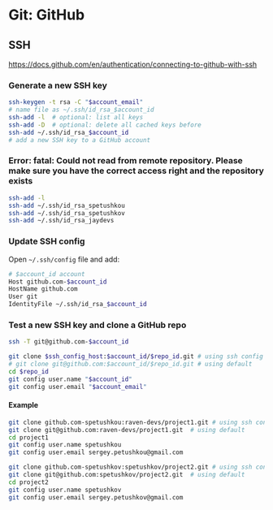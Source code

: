 # Git: GitHub

## SSH

<https://docs.github.com/en/authentication/connecting-to-github-with-ssh>

### Generate a new SSH key

```sh
ssh-keygen -t rsa -C "$account_email"
# name file as ~/.ssh/id_rsa_$account_id
ssh-add -l  # optional: list all keys
ssh-add -D  # optional: delete all cached keys before
ssh-add ~/.ssh/id_rsa_$account_id
# add a new SSH key to a GitHub account
```

### Error: fatal: Could not read from remote repository. Please make sure you have the correct access right and the repository exists

```bash
ssh-add -l
ssh-add ~/.ssh/id_rsa_spetushkou
ssh-add ~/.ssh/id_rsa_spetushkov
ssh-add ~/.ssh/id_rsa_jaydevs
```

### Update SSH config

Open `~/.ssh/config` file and add:

```sh
# $account_id account
Host github.com-$account_id
HostName github.com
User git
IdentityFile ~/.ssh/id_rsa_$account_id
```

### Test a new SSH key and clone a GitHub repo

```sh
ssh -T git@github.com-$account_id

git clone $ssh_config_host:$account_id/$repo_id.git # using ssh config
# git clone git@github.com:$account_id/$repo_id.git # using default
cd $repo_id
git config user.name "$account_id"
git config user.email "$account_email"
```

#### Example

```bash
git clone github.com-spetushkou:raven-devs/project1.git # using ssh config
git clone git@github.com:raven-devs/project1.git  # using default
cd project1
git config user.name spetushkou
git config user.email sergey.petushkou@gmail.com

git clone github.com-spetushkov:spetushkov/project2.git # using ssh config
git clone git@github.com:spetushkov/project2.git  # using default
cd project2
git config user.name spetushkov
git config user.email sergey.petushkov@gmail.com
```
